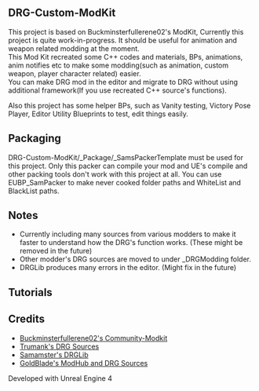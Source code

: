 ## DRG-Custom-ModKit
This project is based on Buckminsterfullerene02's ModKit, Currently this project is quite work-in-progress. It should be useful for animation and weapon related modding at the moment.  
This Mod Kit recreated some C++ codes and materials, BPs, animations, anim notifies etc to make some modding(such as animation, custom weapon, player character related) easier.  
You can make DRG mod in the editor and migrate to DRG without using additional framework(If you use recreated C++ source's functions).  

Also this project has some helper BPs, such as Vanity testing, Victory Pose Player, Editor Utility Blueprints to test, edit things easily.
## Packaging
DRG-Custom-ModKit/_Package/_SamsPackerTemplate must be used for this project. Only this packer can compile your mod and UE's compile and other packing tools don't work with this project at all.
You can use EUBP_SamPacker to make never cooked folder paths and WhiteList and BlackList paths.

## Notes
- Currently including many sources from various modders to make it faster to understand how the DRG's function works. (These might be removed in the future)
- Other modder's DRG sources are moved to under _DRGModding folder.
- DRGLib produces many errors in the editor. (Might fix in the future)

## Tutorials

## Credits

- [Buckminsterfullerene02's Community-Modkit](https://github.com/DRG-Modding/Community-Modkit)
- [Trumank's DRG Sources](https://github.com/trumank/drg-mods)
- [Samamster's DRGLib](https://github.com/SamsDRGMods/DRGLib)
- [GoldBlade's ModHub and DRG Sources](https://github.com/GoldBlade77/DRG-Mods/tree/main)

Developed with Unreal Engine 4
